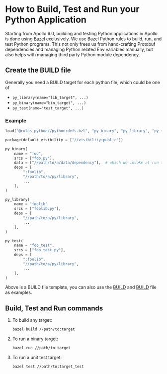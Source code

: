 # How to Build, Test and Run your Python Application

Starting from Apollo 6.0, building and testing Python applications in Apollo is
done using [Bazel](https://docs.bazel.build/versions/master/be/python.html)
exclusively. We use Bazel Python rules to build, run, and test Python programs.
This not only frees us from hand-crafting Protobuf dependencies and managing
Python related Env variables manually, but also helps with managing third party
Python module dependency.

## Create the BUILD file

Generally you need a BUILD target for each python file, which could be one of

- `py_library(name="lib_target", ...)`
- `py_binary(name="bin_target", ...)`
- `py_test(name="test_target", ...)`

### Example

```python
load("@rules_python//python:defs.bzl", "py_binary", "py_library", "py_test")

package(default_visibility = ["//visibility:public"])

py_binary(
    name = "foo",
    srcs = ["foo.py"],
    data = ["//path/to/a/data/dependency"],  # which we invoke at run time, maybe a cc_binary etc.
    deps = [
        ":foolib",
        "//path/to/a/py/library",
        ...
    ],
)

py_library(
    name = "foolib"
    srcs = ["foolib.py"],
    deps = [
        "//path/to/a/py/library",
        ...
    ],
)

py_test(
    name = "foo_test",
    srcs = ["foo_test.py"],
    deps = [
        ":foolib",
        "//path/to/a/py/library",
        ...
    ],
)
```

Above is a BUILD file template, you can also use the
[BUILD](https://github.com/ApolloAuto/apollo/blob/master/cyber/python/BUILD) and
[BUILD](https://github.com/ApolloAuto/apollo/blob/master/cyber/python/examples/BUILD)
file as examples.

## Build, Test and Run commands

1. To build any target:

   ```bash
   bazel build //path/to:target
   ```

1. To run a binary target:

   ```bash
   bazel run //path/to:target
   ```

1. To run a unit test target:

   ```bash
   bazel test //path/to:target_test
   ```
